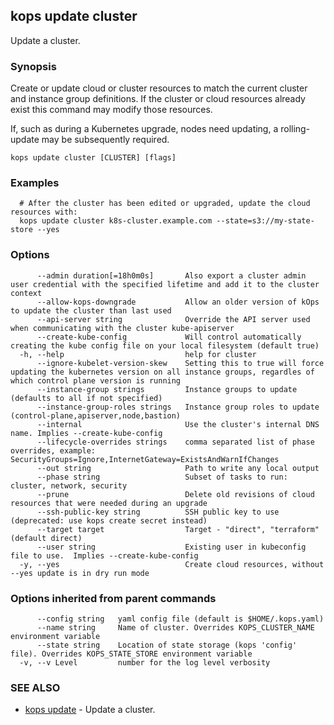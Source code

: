 
<!--- This file is automatically generated by make gen-cli-docs; changes should be made in the go CLI command code (under cmd/kops) -->

## kops update cluster

Update a cluster.

### Synopsis

Create or update cloud or cluster resources to match the current cluster and instance group definitions. If the cluster or cloud resources already exist this command may modify those resources.

 If, such as during a Kubernetes upgrade, nodes need updating, a rolling-update may be subsequently required.

```
kops update cluster [CLUSTER] [flags]
```

### Examples

```
  # After the cluster has been edited or upgraded, update the cloud resources with:
  kops update cluster k8s-cluster.example.com --state=s3://my-state-store --yes
```

### Options

```
      --admin duration[=18h0m0s]       Also export a cluster admin user credential with the specified lifetime and add it to the cluster context
      --allow-kops-downgrade           Allow an older version of kOps to update the cluster than last used
      --api-server string              Override the API server used when communicating with the cluster kube-apiserver
      --create-kube-config             Will control automatically creating the kube config file on your local filesystem (default true)
  -h, --help                           help for cluster
      --ignore-kubelet-version-skew    Setting this to true will force updating the kubernetes version on all instance groups, regardles of which control plane version is running
      --instance-group strings         Instance groups to update (defaults to all if not specified)
      --instance-group-roles strings   Instance group roles to update (control-plane,apiserver,node,bastion)
      --internal                       Use the cluster's internal DNS name. Implies --create-kube-config
      --lifecycle-overrides strings    comma separated list of phase overrides, example: SecurityGroups=Ignore,InternetGateway=ExistsAndWarnIfChanges
      --out string                     Path to write any local output
      --phase string                   Subset of tasks to run: cluster, network, security
      --prune                          Delete old revisions of cloud resources that were needed during an upgrade
      --ssh-public-key string          SSH public key to use (deprecated: use kops create secret instead)
      --target target                  Target - "direct", "terraform" (default direct)
      --user string                    Existing user in kubeconfig file to use.  Implies --create-kube-config
  -y, --yes                            Create cloud resources, without --yes update is in dry run mode
```

### Options inherited from parent commands

```
      --config string   yaml config file (default is $HOME/.kops.yaml)
      --name string     Name of cluster. Overrides KOPS_CLUSTER_NAME environment variable
      --state string    Location of state storage (kops 'config' file). Overrides KOPS_STATE_STORE environment variable
  -v, --v Level         number for the log level verbosity
```

### SEE ALSO

* [kops update](kops_update.md)	 - Update a cluster.


